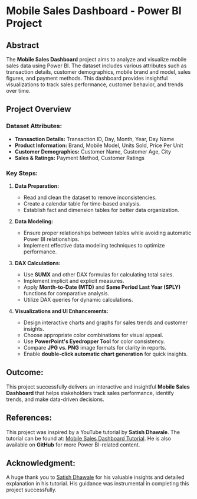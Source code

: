 # **Mobile Sales Dashboard - Power BI Project**

## **Abstract**
The **Mobile Sales Dashboard** project aims to analyze and visualize mobile sales data using Power BI. The dataset includes various attributes such as transaction details, customer demographics, mobile brand and model, sales figures, and payment methods. This dashboard provides insightful visualizations to track sales performance, customer behavior, and trends over time.

## **Project Overview**

### **Dataset Attributes:**
- **Transaction Details:** Transaction ID, Day, Month, Year, Day Name
- **Product Information:** Brand, Mobile Model, Units Sold, Price Per Unit
- **Customer Demographics:** Customer Name, Customer Age, City
- **Sales & Ratings:** Payment Method, Customer Ratings

### **Key Steps:**
1. **Data Preparation:**
   - Read and clean the dataset to remove inconsistencies.
   - Create a calendar table for time-based analysis.
   - Establish fact and dimension tables for better data organization.
   
2. **Data Modeling:**
   - Ensure proper relationships between tables while avoiding automatic Power BI relationships.
   - Implement effective data modeling techniques to optimize performance.

3. **DAX Calculations:**
   - Use **SUMX** and other DAX formulas for calculating total sales.
   - Implement implicit and explicit measures.
   - Apply **Month-to-Date (MTD)** and **Same Period Last Year (SPLY)** functions for comparative analysis.
   - Utilize DAX queries for dynamic calculations.

4. **Visualizations and UI Enhancements:**
   - Design interactive charts and graphs for sales trends and customer insights.
   - Choose appropriate color combinations for visual appeal.
   - Use **PowerPoint's Eyedropper Tool** for color consistency.
   - Compare **JPG vs. PNG** image formats for clarity in reports.
   - Enable **double-click automatic chart generation** for quick insights.

## **Outcome:**
This project successfully delivers an interactive and insightful **Mobile Sales Dashboard** that helps stakeholders track sales performance, identify trends, and make data-driven decisions.

## **References:**
This project was inspired by a YouTube tutorial by **Satish Dhawale**. The tutorial can be found at: [Mobile Sales Dashboard Tutorial](https://youtu.be/znJGWMtk_EE?feature=shared). He is also available on **GitHub** for more Power BI-related content.

## **Acknowledgment:**
A huge thank you to [Satish Dhawale](https://github.com/SatishDhawale) for his valuable insights and detailed explanation in his tutorial. His guidance was instrumental in completing this project successfully.


